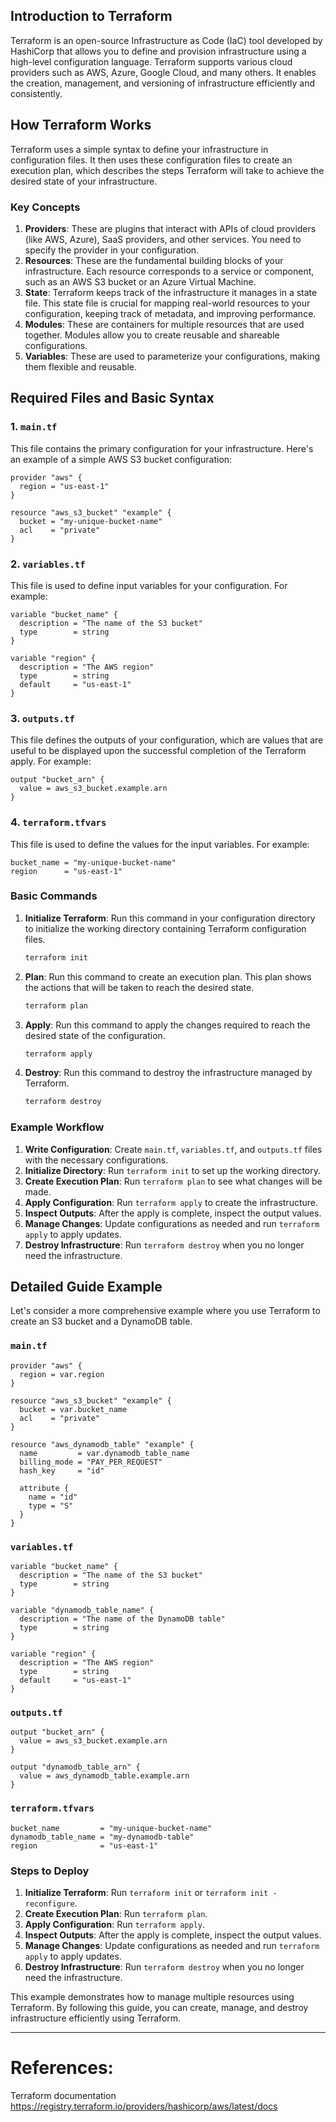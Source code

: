 ## Introduction to Terraform

Terraform is an open-source Infrastructure as Code (IaC) tool developed by HashiCorp that allows you to define and provision infrastructure using a high-level configuration language. Terraform supports various cloud providers such as AWS, Azure, Google Cloud, and many others. It enables the creation, management, and versioning of infrastructure efficiently and consistently.

## How Terraform Works

Terraform uses a simple syntax to define your infrastructure in configuration files. It then uses these configuration files to create an execution plan, which describes the steps Terraform will take to achieve the desired state of your infrastructure.

### Key Concepts

1. **Providers**: These are plugins that interact with APIs of cloud providers (like AWS, Azure), SaaS providers, and other services. You need to specify the provider in your configuration.
2. **Resources**: These are the fundamental building blocks of your infrastructure. Each resource corresponds to a service or component, such as an AWS S3 bucket or an Azure Virtual Machine.
3. **State**: Terraform keeps track of the infrastructure it manages in a state file. This state file is crucial for mapping real-world resources to your configuration, keeping track of metadata, and improving performance.
4. **Modules**: These are containers for multiple resources that are used together. Modules allow you to create reusable and shareable configurations.
5. **Variables**: These are used to parameterize your configurations, making them flexible and reusable.

## Required Files and Basic Syntax

### 1. `main.tf`

This file contains the primary configuration for your infrastructure. Here's an example of a simple AWS S3 bucket configuration:

```hcl
provider "aws" {
  region = "us-east-1"
}

resource "aws_s3_bucket" "example" {
  bucket = "my-unique-bucket-name"
  acl    = "private"
}
```

### 2. `variables.tf`

This file is used to define input variables for your configuration. For example:

```hcl
variable "bucket_name" {
  description = "The name of the S3 bucket"
  type        = string
}

variable "region" {
  description = "The AWS region"
  type        = string
  default     = "us-east-1"
}
```

### 3. `outputs.tf`

This file defines the outputs of your configuration, which are values that are useful to be displayed upon the successful completion of the Terraform apply. For example:

```hcl
output "bucket_arn" {
  value = aws_s3_bucket.example.arn
}
```

### 4. `terraform.tfvars`

This file is used to define the values for the input variables. For example:

```hcl
bucket_name = "my-unique-bucket-name"
region      = "us-east-1"
```

### Basic Commands

1. **Initialize Terraform**: Run this command in your configuration directory to initialize the working directory containing Terraform configuration files.
   ```sh
   terraform init
   ```

2. **Plan**: Run this command to create an execution plan. This plan shows the actions that will be taken to reach the desired state.
   ```sh
   terraform plan
   ```

3. **Apply**: Run this command to apply the changes required to reach the desired state of the configuration.
   ```sh
   terraform apply
   ```

4. **Destroy**: Run this command to destroy the infrastructure managed by Terraform.
   ```sh
   terraform destroy
   ```

### Example Workflow

1. **Write Configuration**: Create `main.tf`, `variables.tf`, and `outputs.tf` files with the necessary configurations.
2. **Initialize Directory**: Run `terraform init` to set up the working directory.
3. **Create Execution Plan**: Run `terraform plan` to see what changes will be made.
4. **Apply Configuration**: Run `terraform apply` to create the infrastructure.
5. **Inspect Outputs**: After the apply is complete, inspect the output values.
6. **Manage Changes**: Update configurations as needed and run `terraform apply` to apply updates.
7. **Destroy Infrastructure**: Run `terraform destroy` when you no longer need the infrastructure.

## Detailed Guide Example

Let's consider a more comprehensive example where you use Terraform to create an S3 bucket and a DynamoDB table.

### `main.tf`

```hcl
provider "aws" {
  region = var.region
}

resource "aws_s3_bucket" "example" {
  bucket = var.bucket_name
  acl    = "private"
}

resource "aws_dynamodb_table" "example" {
  name         = var.dynamodb_table_name
  billing_mode = "PAY_PER_REQUEST"
  hash_key     = "id"

  attribute {
    name = "id"
    type = "S"
  }
}
```

### `variables.tf`

```hcl
variable "bucket_name" {
  description = "The name of the S3 bucket"
  type        = string
}

variable "dynamodb_table_name" {
  description = "The name of the DynamoDB table"
  type        = string
}

variable "region" {
  description = "The AWS region"
  type        = string
  default     = "us-east-1"
}
```

### `outputs.tf`

```hcl
output "bucket_arn" {
  value = aws_s3_bucket.example.arn
}

output "dynamodb_table_arn" {
  value = aws_dynamodb_table.example.arn
}
```

### `terraform.tfvars`

```hcl
bucket_name         = "my-unique-bucket-name"
dynamodb_table_name = "my-dynamodb-table"
region              = "us-east-1"
```

### Steps to Deploy

1. **Initialize Terraform**: Run `terraform init` or `terraform init -reconfigure`.
2. **Create Execution Plan**: Run `terraform plan`.
3. **Apply Configuration**: Run `terraform apply`.
4. **Inspect Outputs**: After the apply is complete, inspect the output values.
5. **Manage Changes**: Update configurations as needed and run `terraform apply` to apply updates.
6. **Destroy Infrastructure**: Run `terraform destroy` when you no longer need the infrastructure.

This example demonstrates how to manage multiple resources using Terraform. By following this guide, you can create, manage, and destroy infrastructure efficiently using Terraform.

---

# References:

Terraform documentation
https://registry.terraform.io/providers/hashicorp/aws/latest/docs